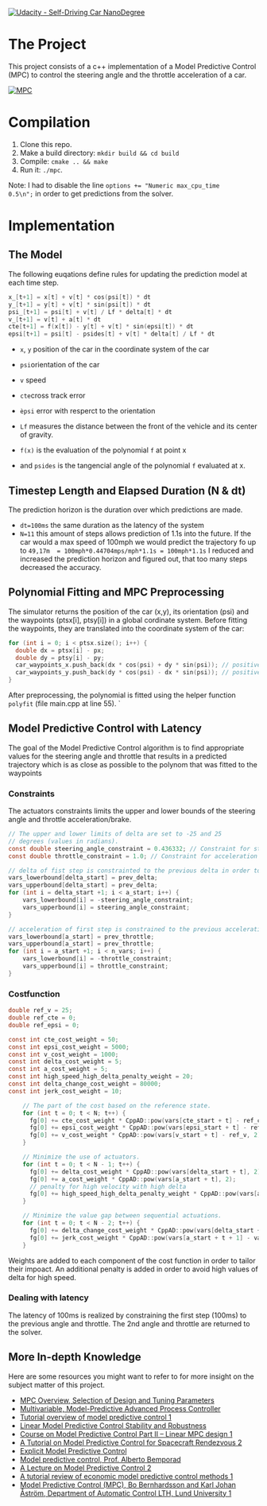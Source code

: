 [![Udacity - Self-Driving Car NanoDegree](https://s3.amazonaws.com/udacity-sdc/github/shield-carnd.svg)](http://www.udacity.com/drive)

# The Project
This project consists of a c++ implementation of a Model Predictive Control (MPC) to control the steering angle and the throttle acceleration of a car.

[![MPC](https://img.youtube.com/vi/G85SkykVckA/0.jpg)](https://www.youtube.com/watch?v=G85SkykVckA)

# Compilation
1. Clone this repo.
2. Make a build directory: `mkdir build && cd build`
3. Compile: `cmake .. && make`
4. Run it: `./mpc`.

Note: I had to disable the line ``options += "Numeric max_cpu_time          0.5\n";`` in order to get predictions from the solver.

# Implementation
## The Model
The following euqations define rules for updating the prediction model at each time step.

```c
x_[t+1] = x[t] + v[t] * cos(psi[t]) * dt
y_[t+1] = y[t] + v[t] * sin(psi[t]) * dt
psi_[t+1] = psi[t] + v[t] / Lf * delta[t] * dt
v_[t+1] = v[t] + a[t] * dt
cte[t+1] = f(x[t]) - y[t] + v[t] * sin(epsi[t]) * dt
epsi[t+1] = psi[t] - psides[t] + v[t] * delta[t] / Lf * dt
```
* ``x``, ``y`` position of the car in the coordinate system of the car
* ``psi``orientation of the car
* ``v`` speed
* ``cte``cross track error
* ``èpsi`` error with resperct to the orientation


* ``Lf`` measures the distance between the front of the vehicle and its center of gravity. 
* ``f(x)`` is the evaluation of the polynomial ``f`` at point x 
* and ``psides`` is the tangencial angle of the polynomial ``f`` evaluated at x.


## Timestep Length and Elapsed Duration (N & dt)
The prediction horizon is the duration over which predictions are made. 
* ``dt=100ms`` the same duration as the latency of the system
* ``N=11`` this amount of steps allows prediction of 1.1s into the future. If the car would a max speed of 100mph we would predict the trajectory fo up to ``49,17m  = 100mph*0.44704mps/mph*1.1s = 100mph*1.1s``
I reduced and increased the prediction horizon and figured out, that too many steps decreased the accuracy. 


## Polynomial Fitting and MPC Preprocessing
The simulator returns the position of the car (x,y), its orientation (psi) and the waypoints (ptsx[i], ptsy[i]) in a global cordinate system. Before fitting the waypoints, they are translated into the coordinate system of the car:

```c
for (int i = 0; i < ptsx.size(); i++) {
  double dx = ptsx[i] - px;
  double dy = ptsy[i] - py;
  car_waypoints_x.push_back(dx * cos(psi) + dy * sin(psi)); // positive values: ahead
  car_waypoints_y.push_back(dy * cos(psi) - dx * sin(psi)); // positive values: to the left
}
```
After preprocessing, the polynomial is fitted using the helper function ``polyfit`` (file main.cpp at line 55). 
`


## Model Predictive Control with Latency
The goal of the Model Predictive Control algorithm is to find appropriate values for the steering angle and throttle that results in a predicted trajectory which is as close as possible to the polynom that was fitted to the waypoints

### Constraints
The actuators constraints limits the upper and lower bounds of the steering angle and throttle acceleration/brake.
```c
// The upper and lower limits of delta are set to -25 and 25
// degrees (values in radians).
const double steering_angle_constraint = 0.436332; // Constraint for steering angle
const double throttle_constraint = 1.0; // Constraint for acceleration

// delta of fist step is constrainted to the previous delta in order to consider the latency of 100ms
vars_lowerbound[delta_start] = prev_delta;
vars_upperbound[delta_start] = prev_delta;
for (int i = delta_start +1; i < a_start; i++) {
    vars_lowerbound[i] = -steering_angle_constraint;
    vars_upperbound[i] = steering_angle_constraint;
}

// acceleration of first step is constrained to the previous acceleration in order to consider the latency of 100ms
vars_lowerbound[a_start] = prev_throttle;
vars_upperbound[a_start] = prev_throttle;
for (int i = a_start +1; i < n_vars; i++) {
    vars_lowerbound[i] = -throttle_constraint;
    vars_upperbound[i] = throttle_constraint;
}
```

### Costfunction
```c
double ref_v = 25;
double ref_cte = 0;
double ref_epsi = 0;

const int cte_cost_weight = 50;
const int epsi_cost_weight = 5000;
const int v_cost_weight = 1000;
const int delta_cost_weight = 5;
const int a_cost_weight = 5;
const int high_speed_high_delta_penalty_weight = 20;
const int delta_change_cost_weight = 80000;
const int jerk_cost_weight = 10;

    // The part of the cost based on the reference state.
    for (int t = 0; t < N; t++) {
      fg[0] += cte_cost_weight * CppAD::pow(vars[cte_start + t] - ref_cte, 2);
      fg[0] += epsi_cost_weight * CppAD::pow(vars[epsi_start + t] - ref_epsi, 2);
      fg[0] += v_cost_weight * CppAD::pow(vars[v_start + t] - ref_v, 2);
    }

    // Minimize the use of actuators.
    for (int t = 0; t < N - 1; t++) {
      fg[0] += delta_cost_weight * CppAD::pow(vars[delta_start + t], 2);
      fg[0] += a_cost_weight * CppAD::pow(vars[a_start + t], 2);
      // penalty for high velocity with high delta
      fg[0] += high_speed_high_delta_penalty_weight * CppAD::pow(vars[a_start + t] * vars[v_start+t], 2);
    }

    // Minimize the value gap between sequential actuations.
    for (int t = 0; t < N - 2; t++) {
      fg[0] += delta_change_cost_weight * CppAD::pow(vars[delta_start + t + 1] - vars[delta_start + t], 2);
      fg[0] += jerk_cost_weight * CppAD::pow(vars[a_start + t + 1] - vars[a_start + t], 2);
    }
```

Weights are added to each component of the cost function in order to tailor their impoact. 
An additional penalty is added in order to avoid high values of delta for high speed.

### Dealing with latency
The latency of 100ms is realized by constraining the first step (100ms) to the previous angle and throttle. The 2nd angle and throttle are returned to the solver.



## More In-depth Knowledge

Here are some resources you might want to refer to for more insight on the subject matter of this project.

* [MPC Overview, Selection of Design and Tuning Parameters](http://www.cc.ntut.edu.tw/~jcjeng/Model%20Predictive%20Control.pdf)
* [Multivariable, Model-Predictive Advanced Process Controller](https://minds.wisconsin.edu/handle/1793/10886)
* [Tutorial overview of model predictive control 1](https://minds.wisconsin.edu/handle/1793/10886)
* [Linear Model Predictive Control Stability and Robustness](http://www.control.isy.liu.se/research/reports/LicentiateThesis/Lic866.pdf)
* [Course on Model Predictive Control Part II – Linear MPC design 1](http://www.centropiaggio.unipi.it/sites/default/files/course/material/2_MPCcourse_linearMPC_design.pdf)
* [A Tutorial on Model Predictive Control for Spacecraft Rendezvous 2](https://www.repository.cam.ac.uk/bitstream/handle/1810/247957/Hartley%202015%20European%20Control%20Conference%202015.pdf?sequence=1&isAllowed=y)
* [Explicit Model Predictive Control](https://www.kirp.chtf.stuba.sk/pc11/data/workshops/mpc/MPC_PC11_Lecture2.pdf)
* [Model predictive control, Prof. Alberto Bemporad](http://cse.lab.imtlucca.it/~bemporad/teaching/ac/pdf/AC2-10-MPC.pdf)
* [A Lecture on Model Predictive Control 2](http://cepac.cheme.cmu.edu/pasilectures/lee/LecturenoteonMPC-JHL.pdf)
* [A tutorial review of economic model predictive control methods 1](http://www.sciencedirect.com/science/article/pii/S0959152414000900)
* [Model Predictive Control (MPC), Bo Bernhardsson and Karl Johan Åström, Department of Automatic Control LTH, Lund University 1](http://www.control.lth.se/media/Education/DoctorateProgram/2016/Control%20System%20Synthesis/MPC.pdf)
